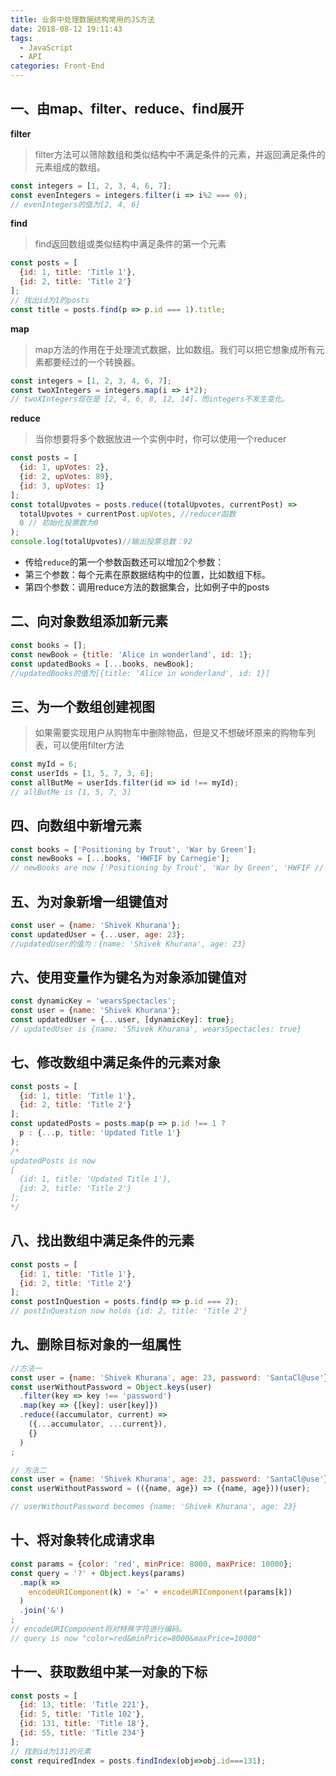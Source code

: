 ```yaml
---
title: 业务中处理数据结构常用的JS方法
date: 2018-08-12 19:11:43
tags: 
  - JavaScript
  - API
categories: Front-End
---
```


一、由map、filter、reduce、find展开
---

**filter**

> filter方法可以筛除数组和类似结构中不满足条件的元素，并返回满足条件的元素组成的数组。

```javascript
const integers = [1, 2, 3, 4, 6, 7];
const evenIntegers = integers.filter(i => i%2 === 0);
// evenIntegers的值为[2, 4, 6]
```

**find**

> find返回数组或类似结构中满足条件的第一个元素

```javascript
const posts = [
  {id: 1, title: 'Title 1'},
  {id: 2, title: 'Title 2'}
];
// 找出id为1的posts
const title = posts.find(p => p.id === 1).title;
```

**map**

> map方法的作用在于处理流式数据，比如数组。我们可以把它想象成所有元素都要经过的一个转换器。

```javascript
const integers = [1, 2, 3, 4, 6, 7];
const twoXIntegers = integers.map(i => i*2);
// twoXIntegers现在是 [2, 4, 6, 8, 12, 14]，而integers不发生变化。
```

**reduce**

> 当你想要将多个数据放进一个实例中时，你可以使用一个reducer

```javascript
const posts = [
  {id: 1, upVotes: 2},
  {id: 2, upVotes: 89},
  {id: 3, upVotes: 1}
];
const totalUpvotes = posts.reduce((totalUpvotes, currentPost) =>     
  totalUpvotes + currentPost.upVotes, //reducer函数
  0 // 初始化投票数为0
);
console.log(totalUpvotes)//输出投票总数：92
```

- 传给`reduce`的第一个参数函数还可以增加2个参数：
- 第三个参数：每个元素在原数据结构中的位置，比如数组下标。
- 第四个参数：调用reduce方法的数据集合，比如例子中的posts


二、向对象数组添加新元素
---


```javascript
const books = [];
const newBook = {title: 'Alice in wonderland', id: 1};
const updatedBooks = [...books, newBook];
//updatedBooks的值为[{title: 'Alice in wonderland', id: 1}]
```

三、为一个数组创建视图
---


> 如果需要实现用户从购物车中删除物品，但是又不想破坏原来的购物车列表，可以使用filter方法


```javascript
const myId = 6;
const userIds = [1, 5, 7, 3, 6];
const allButMe = userIds.filter(id => id !== myId);
// allButMe is [1, 5, 7, 3]
```

四、向数组中新增元素
---

```javascript
const books = ['Positioning by Trout', 'War by Green'];
const newBooks = [...books, 'HWFIF by Carnegie'];
// newBooks are now ['Positioning by Trout', 'War by Green', 'HWFIF // by Carnegie']
```

五、为对象新增一组键值对
---

```javascript
const user = {name: 'Shivek Khurana'};
const updatedUser = {...user, age: 23};
//updatedUser的值为：{name: 'Shivek Khurana', age: 23}
```

六、使用变量作为键名为对象添加键值对
---


```javascript
const dynamicKey = 'wearsSpectacles';
const user = {name: 'Shivek Khurana'};
const updatedUser = {...user, [dynamicKey]: true};
// updatedUser is {name: 'Shivek Khurana', wearsSpectacles: true}
```

七、修改数组中满足条件的元素对象
---

```javascript
const posts = [
  {id: 1, title: 'Title 1'},
  {id: 2, title: 'Title 2'}
];
const updatedPosts = posts.map(p => p.id !== 1 ?
  p : {...p, title: 'Updated Title 1'}
);
/*
updatedPosts is now 
[
  {id: 1, title: 'Updated Title 1'},
  {id: 2, title: 'Title 2'}
];
*/
```

八、找出数组中满足条件的元素
---


```javascript
const posts = [
  {id: 1, title: 'Title 1'},
  {id: 2, title: 'Title 2'}
];
const postInQuestion = posts.find(p => p.id === 2);
// postInQuestion now holds {id: 2, title: 'Title 2'}
```

九、删除目标对象的一组属性
---


```javascript
//方法一
const user = {name: 'Shivek Khurana', age: 23, password: 'SantaCl@use'};
const userWithoutPassword = Object.keys(user)
  .filter(key => key !== 'password')
  .map(key => {[key]: user[key]})
  .reduce((accumulator, current) => 
    ({...accumulator, ...current}),
    {}
  )
;

// 方法二
const user = {name: 'Shivek Khurana', age: 23, password: 'SantaCl@use'};
const userWithoutPassword = (({name, age}) => ({name, age}))(user);

// userWithoutPassword becomes {name: 'Shivek Khurana', age: 23}
```

十、将对象转化成请求串
---


```javascript
const params = {color: 'red', minPrice: 8000, maxPrice: 10000};
const query = '?' + Object.keys(params)
  .map(k =>   
    encodeURIComponent(k) + '=' + encodeURIComponent(params[k])
  )
  .join('&')
;
// encodeURIComponent将对特殊字符进行编码。
// query is now "color=red&minPrice=8000&maxPrice=10000"
```

十一、获取数组中某一对象的下标
---


```javascript
const posts = [
  {id: 13, title: 'Title 221'},
  {id: 5, title: 'Title 102'},
  {id: 131, title: 'Title 18'},
  {id: 55, title: 'Title 234'}
];
// 找到id为131的元素
const requiredIndex = posts.findIndex(obj=>obj.id===131);
```
